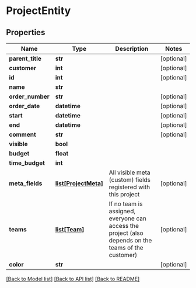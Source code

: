 # ProjectEntity

## Properties
Name | Type | Description | Notes
------------ | ------------- | ------------- | -------------
**parent_title** | **str** |  | [optional] 
**customer** | **int** |  | [optional] 
**id** | **int** |  | [optional] 
**name** | **str** |  | 
**order_number** | **str** |  | [optional] 
**order_date** | **datetime** |  | [optional] 
**start** | **datetime** |  | [optional] 
**end** | **datetime** |  | [optional] 
**comment** | **str** |  | [optional] 
**visible** | **bool** |  | 
**budget** | **float** |  | 
**time_budget** | **int** |  | 
**meta_fields** | [**list[ProjectMeta]**](ProjectMeta.md) | All visible meta (custom) fields registered with this project | [optional] 
**teams** | [**list[Team]**](Team.md) | If no team is assigned, everyone can access the project (also depends on the teams of the customer) | [optional] 
**color** | **str** |  | [optional] 

[[Back to Model list]](../README.md#documentation-for-models) [[Back to API list]](../README.md#documentation-for-api-endpoints) [[Back to README]](../README.md)


